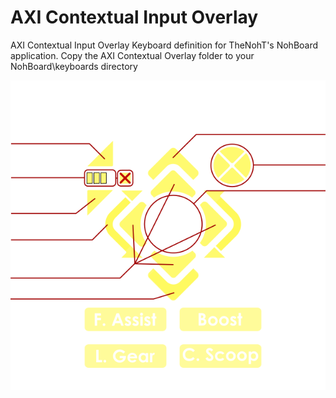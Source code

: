 # AXI Contextual Input Overlay
AXI Contextual Input Overlay Keyboard definition for TheNohT's NohBoard application.
Copy the AXI Contextual Overlay folder to your NohBoard\keyboards directory

![CIO Legend](https://github.com/Toscany/axi_cio_keyboard/blob/main/AXI%20Contextual%20Overlay/COI%20-%20Annotated.png)
